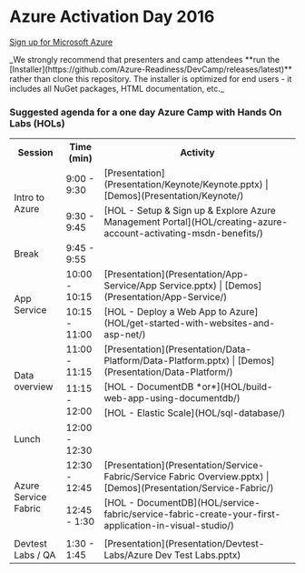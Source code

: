<html lang="en">
   <head>
      <meta charset="utf-8">
      <meta http-equiv="X-UA-Compatible" content="IE=edge">
      <meta name="viewport" content="width=device-width, initial-scale=1">
      <title>Azure Readiness: DevCamp</title>
	  <link rel="stylesheet" href="style.css">
   </head>
   <body id="home">
      <div class="container">
         <div class="jumbotron">
            <h1>Azure Activation Day 2016</h1>
            <p>
               <a href="https://azure.microsoft.com/en-us/pricing/free-trial/" class="btn btn-success">Sign up for Microsoft Azure</a>
            </p>
            <div class="hidden">_We strongly recommend that presenters and camp attendees **run the [Installer](https://github.com/Azure-Readiness/DevCamp/releases/latest)** 
            rather than clone this repository. The installer is optimized for end users - it includes all NuGet packages, HTML documentation, etc._</div>
         </div>
         <div class="panel panel-default">
            <div class="panel-heading">
               <h3 class="panel-title">Suggested agenda for a one day Azure Camp with Hands On Labs (HOLs)</h3>
            </div>
            <div class="panel-body">
               <table class="table table-bordered table-hover">
                  <col>
                  <col>
                  <col>
                  <tr>
                     <th>Session</th>
                     <th>Time (min)</th>
                     <th>Activity</th>
                  </tr>
                  <tr>
                     <td rowspan=2>Intro to Azure</td>
                     <td>9:00 - 9:30</td>
                     <td>[Presentation](Presentation/Keynote/Keynote.pptx) | [Demos](Presentation/Keynote/)</td>
                  </tr>
                  <tr>
                     <td>9:30 - 9:45</td>
                     <td>[HOL - Setup & Sign up & Explore Azure Management Portal](HOL/creating-azure-account-activating-msdn-benefits/)</td>
                  </tr>
                  <tr>
                     <td>Break</td>
                     <td>9:45 - 9:55</td>
                     <td></td>
                  </tr>
                   <tr>
                     <td rowspan=3>App Service</td>
                     <td>10:00 - 10:15</td>
                     <td>[Presentation](Presentation/App-Service/App Service.pptx) | [Demos](Presentation/App-Service/)</td>
                  </tr>
                 <tr>
                     <td>10:15 - 11:00</td>
                     <td>[HOL - Deploy a Web App to Azure](HOL/get-started-with-websites-and-asp-net/)</td>
                  </tr>
                  <tr></tr>
                  <tr>
                     <td rowspan=3>Data overview</td>
                     <td>11:00 - 11:15</td>
                     <td>[Presentation](Presentation/Data-Platform/Data-Platform.pptx) | [Demos](Presentation/Data-Platform/)</td>
                  </tr>
                  <tr>
                     <td rowspan=2>11:15 - 12:00</td>
                     <td>[HOL - DocumentDB *or*](HOL/build-web-app-using-documentdb/)</td>
                  </tr>
                  <tr>
                     <td>[HOL - Elastic Scale](HOL/sql-database/)</td>
                  </tr>
                  <tr>
                     <td>Lunch</td>
                     <td>12:00 - 12:30</td>
                     <td></td>
                  </tr>
                  <tr>
                     <td rowspan=3>Azure Service Fabric</td>
                     <td>12:30 - 12:45</td>
                     <td>[Presentation](Presentation/Service-Fabric/Service Fabric Overview.pptx) | [Demos](Presentation/Service-Fabric/)</td>
                  </tr>
                  <tr>
                     <td rowspan=2>12:45 - 1:30</td>
                     <td>[HOL - DocumentDB](HOL/service-fabric/service-fabric-create-your-first-application-in-visual-studio/)</td>
                  </tr>
                  <tr>
                     <td></td>
                  </tr>
                   <tr>
                     <td rowspan=3>Devtest Labs / QA</td>
                     <td>1:30 - 1:45</td>
                     <td>[Presentation](Presentation/Devtest-Labs/Azure Dev Test Labs.pptx)</td>
                  </tr>
               </table>
            </div>
         </div>
      </div>
   </body>
</html>
